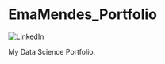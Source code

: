 # EmaMendes_Portfolio

[![LinkedIn](https://img.shields.io/badge/LinkedIn-0077B5?style=flat-square&logo=linkedin&logoColor=white)](https://www.linkedin.com/in/emamendes2000/)

My Data Science Portfolio.

